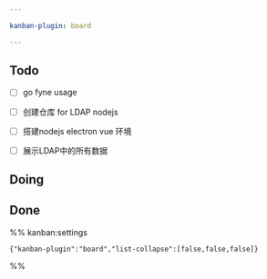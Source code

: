 ```yaml
---

kanban-plugin: board

---
```


## Todo

- [ ] go fyne usage
- [ ] 创建仓库 for LDAP nodejs
- [ ] 搭建nodejs electron vue 环境
- [ ] 展示LDAP中的所有数据


## Doing



## Done





%% kanban:settings
```
{"kanban-plugin":"board","list-collapse":[false,false,false]}
```
%%